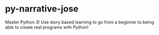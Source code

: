 # py-narrative-jose
Master Python 3! Use story based learning to go from a beginner to being able to create real programs with Python!
